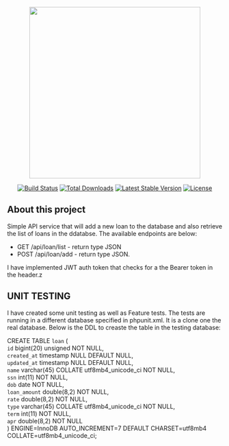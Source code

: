 <p align="center"><img src="https://res.cloudinary.com/dtfbvvkyp/image/upload/v1566331377/laravel-logolockup-cmyk-red.svg" width="400"></p>

<p align="center">
<a href="https://travis-ci.org/laravel/framework"><img src="https://travis-ci.org/laravel/framework.svg" alt="Build Status"></a>
<a href="https://packagist.org/packages/laravel/framework"><img src="https://poser.pugx.org/laravel/framework/d/total.svg" alt="Total Downloads"></a>
<a href="https://packagist.org/packages/laravel/framework"><img src="https://poser.pugx.org/laravel/framework/v/stable.svg" alt="Latest Stable Version"></a>
<a href="https://packagist.org/packages/laravel/framework"><img src="https://poser.pugx.org/laravel/framework/license.svg" alt="License"></a>
</p>

## About this project

Simple API service that will add a new loan  to the database and also retrieve  the list of loans in the ddatabse. The available endpoints are below:

 - GET /api/loan/list - return type JSON
 - POST /api/loan/add  - return type JSON.

I have implemented JWT  auth token  that checks for a  the Bearer token in the header.z

## UNIT TESTING
I have created some unit testing as well as Feature tests. The tests are running in a different database specified in phpunit.xml. It is a clone one the real database. Below is the DDL to creaste the table in the testing database:

CREATE TABLE `loan` (  
  `id` bigint(20) unsigned NOT NULL,  
  `created_at` timestamp NULL DEFAULT NULL,  
  `updated_at` timestamp NULL DEFAULT NULL,  
  `name` varchar(45) COLLATE utf8mb4_unicode_ci NOT NULL,  
  `ssn` int(11) NOT NULL,  
  `dob` date NOT NULL,  
  `loan_amount` double(8,2) NOT NULL,  
  `rate` double(8,2) NOT NULL,  
  `type` varchar(45) COLLATE utf8mb4_unicode_ci NOT NULL,  
  `term` int(11) NOT NULL,  
  `apr` double(8,2) NOT NULL  
) ENGINE=InnoDB AUTO_INCREMENT=7 DEFAULT CHARSET=utf8mb4 COLLATE=utf8mb4_unicode_ci;  


